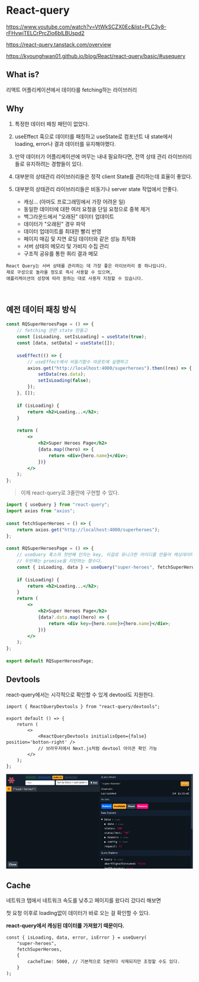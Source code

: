# React-query

https://www.youtube.com/watch?v=VtWkSCZX0Ec&list=PLC3y8-rFHvwjTELCrPrcZlo6blLBUspd2

https://react-query.tanstack.com/overview

https://kyounghwan01.github.io/blog/React/react-query/basic/#usequery

## What is?

리액트 어플리케이션에서 데이타를 fetching하는 라이브러리

## Why

1.  특정한 데이터 패칭 패턴이 없었다.

2.  useEffect 훅으로 데이터를 패칭하고 useState로 컴포넌트 내 state에서 loading, error나 결과 데이터를 유지해야했다.

3.  만약 데이터가 어플리케이션에 머무는 내내 필요하다면, 전역 상태 관리 라이브러리들로 유지하려는 경향들이 있다.

4.  대부분의 상태관리 라이브러리들은 정작 client State를 관리하는데 효율이 좋았다.

5.  대부분의 상태관리 라이브러리들은 비동기나 server state 작업에서 안좋다.
    - 캐싱... (아마도 프로그래밍에서 가장 어려운 일)
    - 동일한 데이터에 대한 여러 요청을 단일 요청으로 중복 제거
    - 백그라운드에서 "오래된" 데이터 업데이트
    - 데이터가 "오래된" 경우 파악
    - 데이터 업데이트를 최대한 빨리 반영
    - 페이지 매김 및 지연 로딩 데이터와 같은 성능 최적화
    - 서버 상태의 메모리 및 가비지 수집 관리
    - 구조적 공유를 통한 쿼리 결과 메모

```
React Query는 서버 상태를 관리하는 데 가장 좋은 라이브러리 중 하나입니다.
제로 구성으로 놀라울 정도로 즉시 사용할 수 있으며,
애플리케이션의 성장에 따라 원하는 대로 사용자 지정할 수 있습니다.
```

<br/>

## 예전 데이터 패칭 방식

```jsx
const RQSuperHeroesPage = () => {
	// fetching 관련 state 만들고
	const [isLoading, setIsLoading] = useState(true);
	const [data, setData] = useState([]);

	useEffect(() => {
		// useEffect에서 비동기함수 마운트에 실행하고
		axios.get("http://localhost:4000/superheroes").then((res) => {
			setData(res.data);
			setIsLoading(false);
		});
	}, []);

	if (isLoading) {
		return <h2>Loading...</h2>;
	}

	return (
		<>
			<h2>Super Heroes Page</h2>
			{data.map((hero) => {
				return <div>{hero.name}</div>;
			})}
		</>
	);
};
```

> 이제 react-query로 3줄안에 구현할 수 있다.

```jsx
import { useQuery } from "react-query";
import axios from "axios";

const fetchSuperHeroes = () => {
	return axios.get("http://localhost:4000/superheroes");
};

const RQSuperHeroesPage = () => {
	// useQuery 훅스의 첫번째 인자는 key, 이걸로 유니크한 아이디를 만들어 캐싱데이터를 저장하고 추적한다.
	// 두번째는 promise을 리턴하는 함수다.
	const { isLoading, data } = useQuery("super-heroes", fetchSuperHeroes);

	if (isLoading) {
		return <h2>Loading...</h2>;
	}
	return (
		<>
			<h2>Super Heroes Page</h2>
			{data?.data.map((hero) => {
				return <div key={hero.name}>{hero.name}</div>;
			})}
		</>
	);
};

export default RQSuperHeroesPage;
```

## Devtools

react-query에서는 시각적으로 확인할 수 있게 devtool도 지원한다.

```tsx
import { ReactQueryDevtools } from "react-query/devtools";

export default () => {
	return (
		<>
			<ReactQueryDevtools initialisOpen={false} position='botton-right' />
			// 브라우저에서 Next.js처럼 devtool 아이콘 확인 가능
		</>
	);
};
```

<img src="./devtools2.png"/>

<br/>

## Cache

네트워크 탭에서 네트워크 속도를 낮추고 페이지를 왔다리 갔다리 해보면

첫 요청 이후로 loading없이 데이터가 바로 오는 걸 확인할 수 있다.

**react-query에서 캐싱된 데이터를 가져왔기 때문이다.**

```tsx
const { isLoading, data, error, isError } = useQuery(
	"super-heroes",
	fetchSuperHeroes,
	{
		cacheTime: 5000, // 기본적으로 5분마다 삭제되지만 조정할 수도 있다.
	}
);
```
